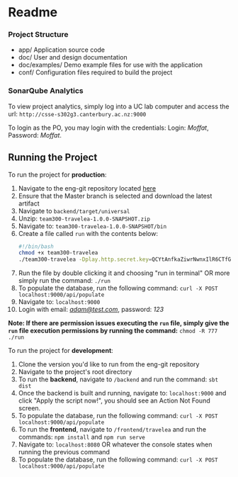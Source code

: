 # Readme
    
### Project Structure
-   app/  						Application source code    
-   doc/  						User and design documentation    
-   doc/examples/  	Demo example files for use with the application    
-   conf/  					Configuration files required to build the project

### SonarQube Analytics
To view project analytics, simply log into a UC lab computer and access the url: `http://csse-s302g3.canterbury.ac.nz:9000`

To login as the PO, you may login with the credentials: Login: *Moffat*, Password: *Moffat*.
    
## Running the Project
To run the project for **production**:
1. Navigate to the eng-git repository located [here](https://eng-git.canterbury.ac.nz/seng302-2019/team-300) 
2. Ensure that the Master branch is selected and download the latest artifact
3. Navigate to `backend/target/universal`
4. Unzip: `team300-travelea-1.0.0-SNAPSHOT.zip`
5. Navigate to: `team300-travelea-1.0.0-SNAPSHOT/bin`
6. Create a file called `run` with the contents below:
	```bash
	#!/bin/bash
	chmod +x team300-travelea
	./team300-travelea -Dplay.http.secret.key=QCYtAnfkaZiwrNwnxIlR6CTfG3gf90Latabg5241ABR5W1uDFNIk1 -Dplay.evolutions.db.default.autoApply=true
	```
7. Run the file by double clicking it and choosing "run in terminal" OR more simply run the command: `./run`
8. To populate the database, run the following command: `curl -X POST localhost:9000/api/populate`
9. Navigate to: `localhost:9000`
10. Login with email: *adam@test.com*, password: *123*

**Note: If there are permission issues executing the `run` file, simply give the `run` file execution permissions by running the  command:** `chmod -R 777 ./run`
 
To run the project for **development**:
1. Clone the version you'd like to run from the eng-git repository
2. Navigate to the project's root directory
3. To run the **backend**, navigate to `/backend` and run the command: `sbt dist`
4. Once the backend is built and running, navigate to: `localhost:9000` and click "Apply the script now!", you should see an Action Not Found screen.
5. To populate the database, run the following command: `curl -X POST localhost:9000/api/populate`
6. To run the **frontend**, navigate to `/frontend/travelea` and run the commands: `npm install` and `npm run serve`
7. Navigate to: `localhost:8080` OR whatever the console states when running the previous command
8. To populate the database, run the following command: `curl -X POST localhost:9000/api/populate`
